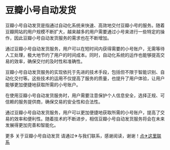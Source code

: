 # 豆瓣小号自动发货

豆瓣小号自动发货是指通过自动化系统来快速、高效地交付豆瓣小号的服务。随着豆瓣网站的用户规模不断扩大，越来越多的用户需要通过小号来进行一些特定的操作，因此豆瓣小号自动发货服务的需求也在不断增加。

通过豆瓣小号自动发货服务，用户可以在短时间内获得需要的小号账户，无需等待人工处理，极大地节约了用户的时间成本。同时，自动化系统的运作也能够提高交易的效率，确保交付的及时性和准确性。

豆瓣小号自动发货服务的实现依托于先进的技术手段，包括但不限于智能识别、自动化交付等。这些技术的运用不仅提高了服务的质量，也提升了用户体验，让用户能够更加便捷地获取所需的小号账户。

在使用豆瓣小号自动发货服务时，用户需要注意保护个人信息安全，选择正规、可信赖的服务提供商，确保交易的安全性和合法性。

通过豆瓣小号自动发货服务，用户可以更加便捷地获取所需的小号账户，提高了交易的效率和便利性。随着技术的不断进步，相信豆瓣小号自动发货服务将会在未来发展得更加完善和智能化。

更多 关于豆瓣小号自动发货 请通过✈与我们联系，感谢阅读，谢谢！[点✈这里联系](https://c.k02.cc)